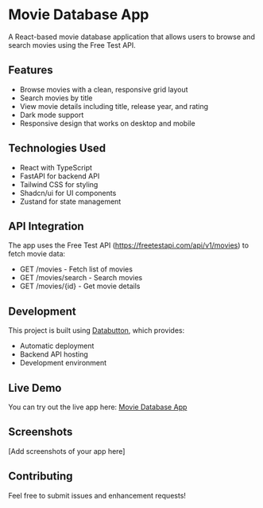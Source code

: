 # Movie Database App

A React-based movie database application that allows users to browse and search movies using the Free Test API.

## Features

- Browse movies with a clean, responsive grid layout
- Search movies by title
- View movie details including title, release year, and rating
- Dark mode support
- Responsive design that works on desktop and mobile

## Technologies Used

- React with TypeScript
- FastAPI for backend API
- Tailwind CSS for styling
- Shadcn/ui for UI components
- Zustand for state management

## API Integration

The app uses the Free Test API (https://freetestapi.com/api/v1/movies) to fetch movie data:
- GET /movies - Fetch list of movies
- GET /movies/search - Search movies
- GET /movies/{id} - Get movie details

## Development

This project is built using [Databutton](https://databutton.com/), which provides:
- Automatic deployment
- Backend API hosting
- Development environment

## Live Demo

You can try out the live app here: [Movie Database App](YOUR_DEPLOYED_URL)

## Screenshots

[Add screenshots of your app here]

## Contributing

Feel free to submit issues and enhancement requests!
